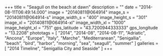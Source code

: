 +++
title = "Seagull on the beach at dawn"
description = ""
date = "2014-08-11T06:49:14.000"
image = "20140811@064914"
image_s = "20140811@064914-s"
image_width_s = "400"
image_height_s = "301"
image_xl = "20140811@064914-xl"
image_width_xl = "1000"
image_height_xl = "751"
gps_latitude = "43.7200944333333"
gps_longitude = "13.2208"
phototags = [ "2014", "2014-08", "2014-08-11", "Adriatic", "Ancona", "Europe", "Italy", "Marche", "Mediterranean", "Senigallia", "beach", "bird", "harbor", "morning", "sea", "seagull", "summer" ]
galleries = [ "2014 Timeline", "Senigallia City and Seaside" ]
+++
